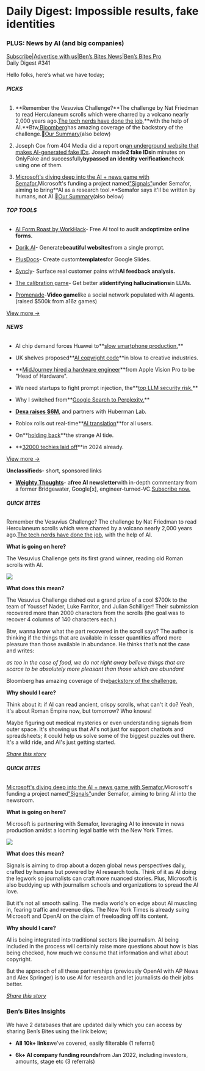 # Daily Digest: Impossible results, fake identities

### PLUS: News by AI (and big companies)

[S](https://bensbites.com?utm_source=bensbites\&utm_medium=referral\&utm_campaign=daily-digest-impossible-results-fake-identities)[ubscribe](https://bensbites.com?utm_source=bensbites\&utm_medium=referral\&utm_campaign=daily-digest-impossible-results-fake-identities)|[Advertise with us](https://grizzlyads.com/store/bens-bites?utm_source=bensbites\&utm_medium=referral\&utm_campaign=daily-digest-impossible-results-fake-identities)|[Ben’s Bites News](https://news.bensbites.co/?utm_source=bensbites\&utm_medium=referral\&utm_campaign=daily-digest-impossible-results-fake-identities)|[Ben’s Bites Pro](https://bensbites.beehiiv.com/upgrade)\
Daily Digest #341

Hello folks, here’s what we have today;

###### **PICKS**

1. \*\*Remember the Vesuvius Challenge?\*\*The challenge by Nat Friedman to read Herculaneum scrolls which were charred by a volcano nearly 2,000 years ago.[The tech nerds have done the job](https://scrollprize.org/grandprize?utm_source=bensbites\&utm_medium=referral\&utm_campaign=daily-digest-impossible-results-fake-identities),\*\*with the help of AI.\*\*Btw,[Bloomberg](https://www.bloomberg.com/features/2024-ai-unlock-ancient-world-secrets/?utm_source=bensbites\&utm_medium=referral\&utm_campaign=daily-digest-impossible-results-fake-identities)has amazing coverage of the backstory of the challenge.🍿[Our Summary](https://bensbites.beehiiv.com/p/ai-helps-read-ancient-roman-scrolls-buried-volcano)(also below)

2. Joseph Cox from 404 Media did a report on[an underground website that makes AI-generated fake IDs](https://www.404media.co/inside-the-underground-site-where-ai-neural-networks-churns-out-fake-ids-onlyfake/?utm_source=bensbites\&utm_medium=referral\&utm_campaign=daily-digest-impossible-results-fake-identities). Joseph made**2 fake IDs**in minutes on OnlyFake and successfully**bypassed an identity verification**check using one of them.

3. [Microsoft's diving deep into the AI + news game with Semafor.](https://www.ft.com/content/b521a662-a272-49a1-b76e-3deea4754b76?utm_source=bensbites\&utm_medium=referral\&utm_campaign=daily-digest-impossible-results-fake-identities)Microsoft's funding a project named["Signals"](https://www.semafor.com/article/02/05/2024/introducing-semafor-signals?utm_source=bensbites\&utm_medium=referral\&utm_campaign=daily-digest-impossible-results-fake-identities)under Semafor, aiming to bring\*\*AI as a research tool.\*\*Semafor says it'll be written by humans, not AI.🍿[Our Summary](https://bensbites.beehiiv.com/p/microsoft-partnering-semafor-boost-news-reporting-ai)(also below)

###### **TOP TOOLS**

- [AI Form Roast by WorkHack](https://roastmyform.workhack.ai/grade?utm_source=bensbites\&utm_medium=referral\&utm_campaign=daily-digest-impossible-results-fake-identities)- Free AI tool to audit and**optimize online forms.**

- [Dorik AI](https://dorik.com/ai-website-builder?utm_source=bensbites\&utm_medium=referral\&utm_campaign=daily-digest-impossible-results-fake-identities)- Generate**beautiful websites**from a single prompt.

- [PlusDocs](https://www.plusdocs.com/use-cases/custom-google-slides-templates?utm_source=bensbites\&utm_medium=referral\&utm_campaign=daily-digest-impossible-results-fake-identities)- Create custom**templates**for Google Slides.

- [Syncly](https://syncly.app/?utm_source=bensbites\&utm_medium=referral\&utm_campaign=daily-digest-impossible-results-fake-identities)- Surface real customer pains with**AI feedback analysis.**

- [The calibration game](https://www.calibrationgame.com/?utm_source=bensbites\&utm_medium=referral\&utm_campaign=daily-digest-impossible-results-fake-identities)- Get better at**identifying hallucinations**in LLMs.

- [Promenade](https://twitter.com/npceo_/status/1754671589046759528?utm_source=bensbites\&utm_medium=referral\&utm_campaign=daily-digest-impossible-results-fake-identities)-**Video game**like a social network populated with AI agents. (raised $500k from a16z games)

[View more →](https://news.bensbites.co/tags/show?utm_source=bensbites\&utm_medium=referral\&utm_campaign=daily-digest-impossible-results-fake-identities)

###### **NEWS**

- AI chip demand forces Huawei to\*\*[slow smartphone production.](https://www.reuters.com/technology/ai-chip-demand-forces-huawei-slow-smartphone-production-sources-2024-02-05/?utm_source=bensbites\&utm_medium=referral\&utm_campaign=daily-digest-impossible-results-fake-identities)\*\*

- UK shelves proposed\*\*[AI copyright code](https://www.ft.com/content/a10866ec-130d-40a3-b62a-978f1202129e?utm_source=bensbites\&utm_medium=referral\&utm_campaign=daily-digest-impossible-results-fake-identities)\*\*in blow to creative industries.

- \*\*[MidJourney hired a hardware engineer](https://twitter.com/DrJimFan/status/1754558101829881893?utm_source=bensbites\&utm_medium=referral\&utm_campaign=daily-digest-impossible-results-fake-identities)\*\*from Apple Vision Pro to be "Head of Hardware".

- We need startups to fight prompt injection, the\*\*[top LLM security risk.](https://www.signalfire.com/blog/prompt-injection-security?utm_source=bensbites\&utm_medium=referral\&utm_campaign=daily-digest-impossible-results-fake-identities)\*\*

- Why I switched from\*\*[Google Search to Perplexity.](https://shellypalmer.com/2024/02/why-i-switched-from-google-search-to-perplexity/?utm_source=bensbites\&utm_medium=referral\&utm_campaign=daily-digest-impossible-results-fake-identities)\*\*

- **[Dexa raises $6M](https://dexa.ai/introducing-dexa?utm_source=bensbites\&utm_medium=referral\&utm_campaign=daily-digest-impossible-results-fake-identities)**, and partners with Huberman Lab.

- Roblox rolls out real-time\*\*[AI translation](https://www.tomsguide.com/ai/roblox-rolls-out-real-time-ai-translation-for-all-users-is-this-the-start-of-true-global-multiplayer?utm_source=bensbites\&utm_medium=referral\&utm_campaign=daily-digest-impossible-results-fake-identities)\*\*for all users.

- On\*\*[holding back](https://www.oneusefulthing.org/p/on-holding-back-the-strange-ai-tide?utm_source=bensbites\&utm_medium=referral\&utm_campaign=daily-digest-impossible-results-fake-identities)\*\*the strange AI tide.

- \*\*[32000 techies laid off](https://www.bloomberg.com/news/articles/2024-02-05/tech-layoffs-continue-to-roil-industry-with-32-000-jobs-cut?utm_source=bensbites\&utm_medium=referral\&utm_campaign=daily-digest-impossible-results-fake-identities)\*\*in 2024 already.

[View more →](https://news.bensbites.co/tags/news/trending?utm_source=bensbites\&utm_medium=referral\&utm_campaign=daily-digest-impossible-results-fake-identities)

**Unclassifieds**- short, sponsored links

- **[Weighty Thoughts](https://bit.ly/weighty-thoughts-bens-bites?utm_source=bensbites\&utm_medium=referral\&utm_campaign=daily-digest-impossible-results-fake-identities)**- a**free AI newsletter**with in-depth commentary from a former Bridgewater, Google\[x], engineer-turned-VC.[Subscribe now.](https://weightythoughts.com/?utm_source=bensbites\&utm_medium=referral\&utm_campaign=daily-digest-impossible-results-fake-identities)

###### **QUICK BITES**

Remember the Vesuvius Challenge? The challenge by Nat Friedman to read Herculaneum scrolls which were charred by a volcano nearly 2,000 years ago.[The tech nerds have done the job](https://scrollprize.org/grandprize?utm_source=bensbites\&utm_medium=referral\&utm_campaign=daily-digest-impossible-results-fake-identities), with the help of AI.

**What is going on here?**

The Vesuvius Challenge gets its first grand winner, reading old Roman scrolls with AI.

![](https://media.beehiiv.com/cdn-cgi/image/fit=scale-down,format=auto,onerror=redirect,quality=80/uploads/asset/file/0e208c2e-68c2-4740-b49a-f79a00f2b438/image.png?t=1707214370)

**What does this mean?**

The Vesuvius Challenge dished out a grand prize of a cool $700k to the team of Youssef Nader, Luke Farritor, and Julian Schilliger! Their submission recovered more than 2000 characters from the scrolls (the goal was to recover 4 columns of 140 characters each.)

Btw, wanna know what the part recovered in the scroll says? The author is thinking if the things that are available in lesser quantities afford more pleasure than those available in abundance. He thinks that’s not the case and writes:

*as too in the case of food, we do not right away believe things that are scarce to be absolutely more pleasant than those which are abundant*

Bloomberg has amazing coverage of the[backstory of the challenge.](https://www.bloomberg.com/features/2024-ai-unlock-ancient-world-secrets/?utm_source=bensbites\&utm_medium=referral\&utm_campaign=daily-digest-impossible-results-fake-identities)

**Why should I care?**

Think about it: if AI can read ancient, crispy scrolls, what can't it do? Yeah, it's about Roman Empire now, but tomorrow? Who knows!

Maybe figuring out medical mysteries or even understanding signals from outer space. It's showing us that AI's not just for support chatbots and spreadsheets; it could help us solve some of the biggest puzzles out there. It's a wild ride, and AI's just getting started.

[*Share this story*](https://bensbites.beehiiv.com/p/ai-helps-read-ancient-roman-scrolls-buried-volcano)

###### **QUICK BITES**

[Microsoft's diving deep into the AI + news game with Semafor.](https://www.ft.com/content/b521a662-a272-49a1-b76e-3deea4754b76?utm_source=bensbites\&utm_medium=referral\&utm_campaign=daily-digest-impossible-results-fake-identities)Microsoft's funding a project named["Signals"](https://www.semafor.com/article/02/05/2024/introducing-semafor-signals?utm_source=bensbites\&utm_medium=referral\&utm_campaign=daily-digest-impossible-results-fake-identities)under Semafor, aiming to bring AI into the newsroom.

**What is going on here?**

Microsoft is partnering with Semafor, leveraging AI to innovate in news production amidst a looming legal battle with the New York Times.

![](https://media.beehiiv.com/cdn-cgi/image/fit=scale-down,format=auto,onerror=redirect,quality=80/uploads/asset/file/f07a8827-73f4-456c-a1e5-f1e0cdc1b863/image.png?t=1707217807)

**What does this mean?**

Signals is aiming to drop about a dozen global news perspectives daily, crafted by humans but powered by AI research tools. Think of it as AI doing the legwork so journalists can craft more nuanced stories. Plus, Microsoft is also buddying up with journalism schools and organizations to spread the AI love.

But it's not all smooth sailing. The media world's on edge about AI muscling in, fearing traffic and revenue dips. The New York Times is already suing Microsoft and OpenAI on the claim of freeloading off its content.

**Why should I care?**

AI is being integrated into traditional sectors like journalism. AI being included in the process will certainly raise more questions about how is bias being checked, how much we consume that information and what about copyright.

But the approach of all these partnerships (previously OpenAI with AP News and Alex Springer) is to use AI for research and let journalists do their jobs better.

[*Share this story*](https://bensbites.beehiiv.com/p/microsoft-partnering-semafor-boost-news-reporting-ai)

### Ben’s Bites Insights

We have 2 databases that are updated daily which you can access by sharing Ben’s Bites using the link below;

- **All 10k+ links**we’ve covered, easily filterable (1 referral)

- **6k+ AI company funding rounds**from Jan 2022, including investors, amounts, stage etc (3 referrals)
